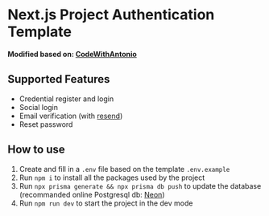# Next.js Project Authentication Template

**Modified based on: [CodeWithAntonio](https://github.com/AntonioErdeljac/next-auth-v5-advanced-guide)**

## Supported Features

- Credential register and login
- Social login
- Email verification (with [resend](https://resend.com/))
- Reset password

## How to use

1. Create and fill in a `.env` file based on the template `.env.example`
2. Run `npm i` to install all the packages used by the project
3. Run `npx prisma generate && npx prisma db push` to update the database (recommanded online Postgresql db: [Neon](https://neon.tech/))
4. Run `npm run dev` to start the project in the dev mode
